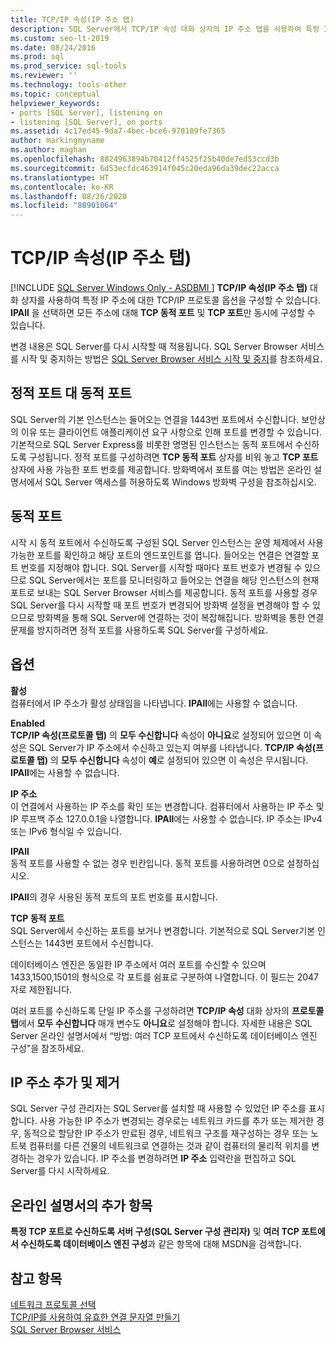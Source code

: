 ```yaml
---
title: TCP/IP 속성(IP 주소 탭)
description: SQL Server에서 TCP/IP 속성 대화 상자의 IP 주소 탭을 사용하여 특정 IP 주소에 대한 TCP/IP 프로토콜 옵션을 구성하는 방법을 알아봅니다.
ms.custom: seo-lt-2019
ms.date: 08/24/2016
ms.prod: sql
ms.prod_service: sql-tools
ms.reviewer: ''
ms.technology: tools-other
ms.topic: conceptual
helpviewer_keywords:
- ports [SQL Server], listening on
- listening [SQL Server], on ports
ms.assetid: 4c17ed45-9da7-4bec-bce6-970109fe7365
author: markingmyname
ms.author: maghan
ms.openlocfilehash: 8824963894b70412ff4525f25b40de7ed53ccd3b
ms.sourcegitcommit: 6d53ecfdc463914f045c20eda96da39dec22acca
ms.translationtype: HT
ms.contentlocale: ko-KR
ms.lasthandoff: 08/26/2020
ms.locfileid: "88901064"
---
```

# <a name="tcpip-properties-ip-addresses-tab"></a>TCP/IP 속성(IP 주소 탭)
[!INCLUDE [SQL Server Windows Only - ASDBMI ](../../includes/applies-to-version/sql-windows-only-asdbmi.md)]
  **TCP/IP 속성(IP 주소 탭)** 대화 상자를 사용하여 특정 IP 주소에 대한 TCP/IP 프로토콜 옵션을 구성할 수 있습니다. **IPAll** 을 선택하면 모든 주소에 대해 **TCP 동적 포트** 및 **TCP 포트**만 동시에 구성할 수 있습니다.  
  
 변경 내용은 SQL Server를 다시 시작할 때 적용됩니다. SQL Server Browser 서비스를 시작 및 중지하는 방법은 [SQL Server Browser 서비스 시작 및 중지](../../database-engine/configure-windows/start-stop-pause-resume-restart-sql-server-services.md)를 참조하세요.  
  
## <a name="static-vs-dynamic-ports"></a>정적 포트 대 동적 포트  
 SQL Server의 기본 인스턴스는 들어오는 연결을 1443번 포트에서 수신합니다. 보안상의 이유 또는 클라이언트 애플리케이션 요구 사항으로 인해 포트를 변경할 수 있습니다. 기본적으로 SQL Server Express를 비롯한 명명된 인스턴스는 동적 포트에서 수신하도록 구성됩니다. 정적 포트를 구성하려면 **TCP 동적 포트** 상자를 비워 놓고 **TCP 포트** 상자에 사용 가능한 포트 번호를 제공합니다. 방화벽에서 포트를 여는 방법은 온라인 설명서에서 SQL Server 액세스를 허용하도록 Windows 방화벽 구성을 참조하십시오.  
  
## <a name="dynamic-ports"></a>동적 포트  
 시작 시 동적 포트에서 수신하도록 구성된 SQL Server 인스턴스는 운영 체제에서 사용 가능한 포트를 확인하고 해당 포트의 엔드포인트를 엽니다. 들어오는 연결은 연결할 포트 번호를 지정해야 합니다. SQL Server를 시작할 때마다 포트 번호가 변경될 수 있으므로 SQL Server에서는 포트를 모니터링하고 들어오는 연결을 해당 인스턴스의 현재 포트로 보내는 SQL Server Browser 서비스를 제공합니다. 동적 포트를 사용할 경우 SQL Server를 다시 시작할 때 포트 번호가 변경되어 방화벽 설정을 변경해야 할 수 있으므로 방화벽을 통해 SQL Server에 연결하는 것이 복잡해집니다. 방화벽을 통한 연결 문제를 방지하려면 정적 포트를 사용하도록 SQL Server를 구성하세요.  
  
## <a name="options"></a>옵션  
 **활성**  
 컴퓨터에서 IP 주소가 활성 상태임을 나타냅니다. **IPAll**에는 사용할 수 없습니다.  
  
 **Enabled**  
 **TCP/IP 속성(프로토콜 탭)** 의 **모두 수신합니다** 속성이 **아니요**로 설정되어 있으면 이 속성은 SQL Server가 IP 주소에서 수신하고 있는지 여부를 나타냅니다. **TCP/IP 속성(프로토콜 탭)** 의 **모두 수신합니다** 속성이 **예**로 설정되어 있으면 이 속성은 무시됩니다. **IPAll**에는 사용할 수 없습니다.  
  
 **IP 주소**  
 이 연결에서 사용하는 IP 주소를 확인 또는 변경합니다. 컴퓨터에서 사용하는 IP 주소 및 IP 루프백 주소 127.0.0.1을 나열합니다. **IPAll**에는 사용할 수 없습니다. IP 주소는 IPv4 또는 IPv6 형식일 수 있습니다.  
  
 **IPAll**  
 동적 포트를 사용할 수 없는 경우 빈칸입니다. 동적 포트를 사용하려면 0으로 설정하십시오.  
  
 **IPAll**의 경우 사용된 동적 포트의 포트 번호를 표시합니다.  
  
 **TCP 동적 포트**  
 SQL Server에서 수신하는 포트를 보거나 변경합니다. 기본적으로 SQL Server기본 인스턴스는 1443번 포트에서 수신합니다.  
  
 데이터베이스 엔진은 동일한 IP 주소에서 여러 포트를 수신할 수 있으며 1433,1500,1501의 형식으로 각 포트를 쉼표로 구분하여 나열합니다. 이 필드는 2047자로 제한됩니다.  
  
 여러 포트를 수신하도록 단일 IP 주소를 구성하려면 **TCP/IP 속성** 대화 상자의 **프로토콜 탭**에서 **모두 수신합니다** 매개 변수도 **아니요**로 설정해야 합니다. 자세한 내용은 SQL Server 온라인 설명서에서 “방법: 여러 TCP 포트에서 수신하도록 데이터베이스 엔진 구성"을 참조하세요.  
  
## <a name="adding-or-removing-ip-addresses"></a>IP 주소 추가 및 제거  
 SQL Server 구성 관리자는 SQL Server를 설치할 때 사용할 수 있었던 IP 주소를 표시합니다. 사용 가능한 IP 주소가 변경되는 경우로는 네트워크 카드를 추가 또는 제거한 경우, 동적으로 할당한 IP 주소가 만료된 경우, 네트워크 구조를 재구성하는 경우 또는 노트북 컴퓨터를 다른 건물의 네트워크로 연결하는 것과 같이 컴퓨터의 물리적 위치를 변경하는 경우가 있습니다. IP 주소를 변경하려면 **IP 주소** 입력란을 편집하고 SQL Server를 다시 시작하세요.  
  
## <a name="additional-topics-in-books-online"></a>온라인 설명서의 추가 항목  
 **특정 TCP 포트로 수신하도록 서버 구성(SQL Server 구성 관리자)** 및 **여러 TCP 포트에서 수신하도록 데이터베이스 엔진 구성**과 같은 항목에 대해 MSDN을 검색합니다.  
  
## <a name="see-also"></a>참고 항목  
 [네트워크 프로토콜 선택](../../database-engine/configure-windows/enable-or-disable-a-server-network-protocol.md)   
 [TCP/IP를 사용하여 유효한 연결 문자열 만들기](creating-a-valid-connection-string-using-tcp-ip.md)   
 [SQL Server Browser 서비스](sql-server-browser-service.md)  
  
